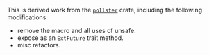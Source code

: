 This is derived work from the
[`pollster`](https://crates.io/crates/pollster/0.3.0) crate,
including the following modifications:

- remove the macro and all uses of unsafe.
- expose as an `ExtFuture` trait method.
- misc refactors.
